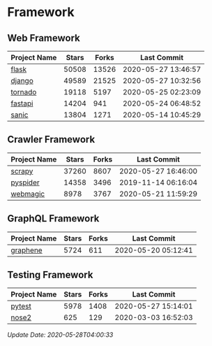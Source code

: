 # Framework

## Web Framework

| Project Name | Stars | Forks | Last Commit |
| ------------ | ----- | ----- | ----------- |
| [flask](https://github.com/pallets/flask) | 50508 | 13526 | 2020-05-27 13:46:57 |
| [django](https://github.com/django/django) | 49589 | 21525 | 2020-05-27 10:32:56 |
| [tornado](https://github.com/tornadoweb/tornado) | 19118 | 5197 | 2020-05-25 02:23:09 |
| [fastapi](https://github.com/tiangolo/fastapi) | 14204 | 941 | 2020-05-24 06:48:52 |
| [sanic](https://github.com/huge-success/sanic) | 13804 | 1271 | 2020-05-14 10:45:29 |

## Crawler Framework

| Project Name | Stars | Forks | Last Commit |
| ------------ | ----- | ----- | ----------- |
| [scrapy](https://github.com/scrapy/scrapy) | 37260 | 8607 | 2020-05-27 16:46:00 |
| [pyspider](https://github.com/binux/pyspider) | 14358 | 3496 | 2019-11-14 06:16:04 |
| [webmagic](https://github.com/code4craft/webmagic) | 8978 | 3767 | 2020-05-21 11:59:29 |

## GraphQL Framework

| Project Name | Stars | Forks | Last Commit |
| ------------ | ----- | ----- | ----------- |
| [graphene](https://github.com/graphql-python/graphene) | 5724 | 611 | 2020-05-20 05:12:41 |

## Testing Framework

| Project Name | Stars | Forks | Last Commit |
| ------------ | ----- | ----- | ----------- |
| [pytest](https://github.com/pytest-dev/pytest) | 5978 | 1408 | 2020-05-27 15:14:01 |
| [nose2](https://github.com/nose-devs/nose2) | 625 | 129 | 2020-03-03 16:52:03 |

*Update Date: 2020-05-28T04:00:33*